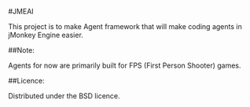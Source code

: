#JMEAI

This project is to make Agent framework that will make coding agents in jMonkey Engine easier.

##Note:

Agents for now are primarily built for FPS (First Person Shooter) games.

##Licence:

Distributed under the BSD licence.